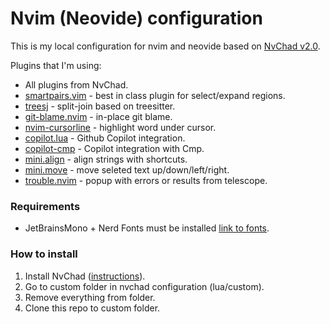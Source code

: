 # Nvim (Neovide) configuration

This is my local configuration for nvim and neovide based on [NvChad v2.0](https://nvchad.com).


Plugins that I'm using:

* All plugins from NvChad.
* [smartpairs.vim](https://github.com/gorkunov/smartpairs.vim) - best in class plugin for select/expand regions.
* [treesj](https://github.com/Wansmer/treesj) - split-join based on treesitter.
* [git-blame.nvim](https://github.com/f-person/git-blame.nvim) - in-place git blame.
* [nvim-cursorline](https://github.com/yamatsum/nvim-cursorline) - highlight word under cursor.
* [copilot.lua](https://github.com/zbirenbaum/copilot.lua) - Github Copilot integration.
* [copilot-cmp](https://github.com/zbirenbaum/copilot-cmp) - Copilot integration with Cmp.
* [mini.align](https://github.com/echasnovski/mini.align) - align strings with shortcuts.
* [mini.move](https://github.com/echasnovski/mini.move) - move seleted text up/down/left/right.
* [trouble.nvim](https://github.com/folke/trouble.nvim) - popup with errors or results from telescope.

### Requirements

* JetBrainsMono + Nerd Fonts must be installed [link to fonts](https://www.nerdfonts.com/font-downloads).


### How to install

1. Install NvChad ([instructions](https://nvchad.com/docs/quickstart/install)).
2. Go to custom folder in nvchad configuration (lua/custom).
3. Remove everything from folder.
4. Clone this repo to custom folder.
